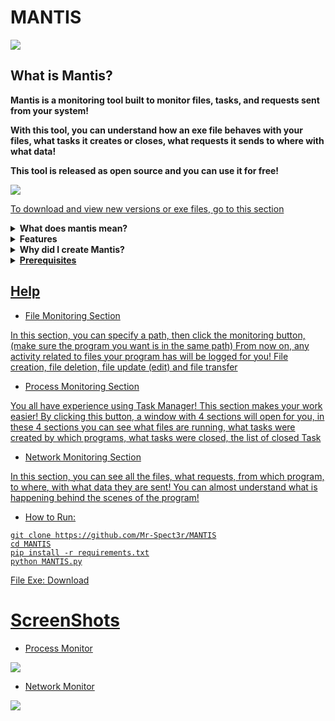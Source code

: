 # MANTIS

<img src="https://github.com/user-attachments/assets/701020ba-2b18-4bf0-805e-ee75a211d7ed"> 

## What is Mantis?

<b>Mantis is a monitoring tool built to monitor files, tasks, and requests sent from your system!

With this tool, you can understand how an exe file behaves with your files, what tasks it creates or closes, what requests it sends to where with what data!

This tool is released as open source and you can use it for free!</b> 

<img src="https://github.com/user-attachments/assets/15c672ff-97ab-4737-b8ad-79f9fbd034d8">

<a href="https://github.com/Mr-Spect3r/MANTIS/releases">To download and view new versions or exe files, go to this section</a>

<details>
  <summary><strong>What does mantis mean?</strong></summary>
  <p>Monitoring All Network, Tasks, and Integrated Systems</p>
</details>

<details>
  <summary><strong>Features</strong></summary>
  
   - File Monitoring (You can see what files/folders have been created, edited, or deleted)</p> 
   
   - Process Monitoring (You can see which tasks were created by which program, which tasks are opened, and which tasks are currently running.)</p> 
   
   - Network Monitoring
</details>


<details>
  <summary><strong>Why did I create Mantis?</strong></summary>
  
   - I designed this tool for analyzing programs

   - You can read it here:<a href="https://github.com/Mr-Spect3r/MANTIS/blob/main/writeup.md"> WriteUp
</details>


<details>
  <summary><strong>Prerequisites</strong></summary>
  
   - Libraries

```
psutil
pydivert
watchdog
customtkinter
graphviz
Pillow
queue
pyqtgraph
PySide6
```

   - install graphviz (for use graph)

Open Powershell and Type: `winget install graphviz`

- and set address in System:

Open Environment Variables:

Right-click This PC → Properties → Advanced system settings → Environment Variables

Edit PATH:

Under System variables, select Path → Edit → New → add the folder path (e.g., C:\Program Files\Graphviz\bin) → OK

Apply & Test:

<img src="https://github.com/user-attachments/assets/eb8e2f02-b228-4ac4-988b-17b3176ae543">

Close all dialogs, open a new terminal, and run:

`dot -V`


You should see the Graphviz version.

I can also give a super concise 3-line version for quick reference if you want.

</details>

## Help


- File Monitoring Section

In this section, you can specify a path, then click the monitoring button, (make sure the program you want is in the same path) From now on, any activity related to files your program has will be logged for you! File creation, file deletion, file update (edit) and file transfer


- Process Monitoring Section

You all have experience using Task Manager! This section makes your work easier! By clicking this button, a window with 4 sections will open for you, in these 4 sections you can see what files are running, what tasks were created by which programs, what tasks were closed, the list of closed Task

- Network Monitoring Section

In this section, you can see all the files, what requests, from which program, to where, with what data they are sent! You can almost understand what is happening behind the scenes of the program!

- How to Run:

```
git clone https://github.com/Mr-Spect3r/MANTIS
cd MANTIS
pip install -r requirements.txt
python MANTIS.py
```

File Exe: <a href="https://github.com/Mr-Spect3r/MANTIS/releases/download/MANTIS/MANTIS.exe)">Download

# ScreenShots

- Process Monitor

<img src="https://github.com/user-attachments/assets/7e31deea-5787-45c1-ab99-68b9d7552f2d">

- Network Monitor

<img src="https://github.com/user-attachments/assets/0db87f42-8c77-4808-a0af-d25005b14831">


